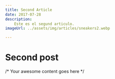 ```yaml
---
title: Second Article
date: 2017-07-28
description:
    Este es el segund articulo.
imageUrl: ../assets/img/articles/sneakers2.webp

---
```


# Second post

/* Your awesome content goes here */